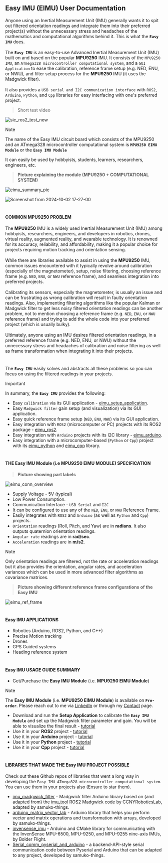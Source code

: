 ## Easy IMU (EIMU) User Documentation
Anyone using an Inertial Measurement Unit (IMU) generally wants it to spit out filtered orientation readings and integrate them into their preferred project(s) without the unnecessary stress and headaches of the mathematics and computational algorithms behind it. This is what the **`Easy IMU`** does.
</br></br>
The **`Easy IMU`** is an easy-to-use Advanced Inertial Measurement Unit (IMU) built on and based on the popular **MPU9250** IMU. It consists of the `MPU9250 IMU`, an `ATmega328 microcontroller computational system`, and a `GUI Application` to ease the calibration, reference frame setup (e.g. NED, ENU, or NWU), and filter setup process for the **MPU9250** IMU (it uses the Madgwick filter).
</br></br>
It also provides a `USB serial and I2C communication interface` with `ROS2`, `Arduino`, `Python`, and `Cpp` libraries for easy interfacing with one's preferred project.
> Short test video

![sic_ros2_test_new](https://github.com/user-attachments/assets/b4c69494-5065-4943-b6ae-208dee447f3c)

> [!NOTE]
> The name of the Easy IMU circuit board which consists of the MPU9250 and an ATmega328 microcontroller computational system is **`MPU9250 EIMU Module`** or the **`Easy IMU Module`**
> 
> It can easily be used by hobbyists, students, learners, researchers, engineers, etc.

> **Picture explaining the module (MPU9250 + COMPUTATIONAL SYSTEM)**

![eimu_summary_pic](https://github.com/user-attachments/assets/c9cb1634-0215-4ad5-a767-07b007e178bd)

![Screenshot from 2024-10-02 17-27-00](https://github.com/user-attachments/assets/8b9f2b7a-23b3-491e-bc0d-f49c7eda4336)

#

#### COMMON MPU9250 PROBLEM
The **MPU9250** IMU is a widely used Inertial Measurement Unit (IMU) among hobbyists, researchers, engineers, and developers in robotics, drones, virtual reality, augmented reality, and wearable technology. It is renowned for its accuracy, reliability, and affordability, making it a popular choice for projects requiring motion tracking and orientation sensing.
</br></br>
While there are libraries available to assist in using the **MPU9250** IMU, common issues encountered with it typically revolve around calibration (especially of the magnetometer), setup, noise filtering, choosing reference frame (e.g. `NED`, `ENU`, or `NWU` reference frame), and seamless integration into preferred projects.
</br></br>
Calibrating its sensors, especially the magnetometer, is usually an issue and can be frustrating as wrong calibration will result in faulty orientation readings. Also, implementing filtering algorithms like the popular Kalman or Madgwick filter to get less noisy filtered orientation readings can be another problem, not to mention choosing a reference frame (e.g. `NED`, `ENU`, or `NWU` reference frame) and trying to add the whole code into your preferred project (which is usually bulky).
</br></br>
Ultimately, anyone using an IMU desires filtered orientation readings, in a preferred reference frame (e.g. NED, ENU, or NWU) without the unnecessary stress and headaches of calibration and noise filtering as well as frame transformation when integrating it into their projects.

#

The **`Easy IMU`** easily solves and abstracts all these problems so you can focus on using the filtered readings in your projects.
> [!IMPORTANT]
> In summary, the **`Easy IMU`** provides the following:
> * Easy `calibration` via its GUI application - [eimu_setup_application](https://github.com/samuko-things-company/eimu_setup_application).
> * Easy `Madgwick filter` gain setup (and visualization) via its GUI application.
> * Easy quick reference frame setup (`NED`, `ENU`, `NWU`) via its GUI application.
> * Easy integration with `ROS2` (microcomputer or PC) projects with its ROS2 package - [eimu_ros2](https://github.com/samuko-things-company/eimu_ros2).
> * Easy integration with `Arduino` projects with its I2C library - [eimu_arduino](https://github.com/samuko-things-company/eimu_arduino).
> * Easy integration with a microcomputer-based (`Python` or `Cpp`) project with its [eimu_python](https://github.com/samuko-things-company/eimu_python) and [eimu_cpp](https://github.com/samuko-things-company/eimu_cpp) library.

#

#### THE Easy IMU Module (i.e MPU9250 EIMU MODULE) SPECIFICATION
> **Picture showing part labels**

![eimu_conn_overview](https://github.com/user-attachments/assets/858339da-8f88-4be8-8c8d-1c3288cb5022)

* Supply Voltage - 5V (typical)
* Low Power Consumption.
* Communication Interface - `USB Serial` and `I2C`
* It can be configured to use any of the `NED`, `ENU`, or `NWU` Reference Frame.
* Easily integrates with `ROS2` and `Arduino` (as well as `Python` and `Cpp`) projects.
* `Orientation` readings (Roll, Pitch, and Yaw) are in **radians**. It also outputs quaternion orientation readings.
* `Angular rate` readings are in **rad/sec**.
* `Acceleration` readings are in **m/s2**.
> [!NOTE]
> Only orientation readings are filtered, not the rate or acceleration readings but it also provides the orientation, angular rates, and acceleration variances which can be used in more advanced filter algorithms as covariance matrices.

> **Picture showing different reference frame configurations of the Easy IMU**

![eimu_ref_frame](https://github.com/user-attachments/assets/748ba1a4-6347-455c-98b7-58569c317fef)

#

#### Easy IMU APPLICATIONS
* Robotics (Arduino, ROS2, Python, and C++)
* Precise Motion tracking
* Drones
* GPS Guided systems
* Heading reference system

#

#### Easy IMU USAGE GUIDE SUMMARY
* Get/Purchase the **Easy IMU Module** (i.e. **MPU9250 EIMU Module**)
> [!NOTE]
> The **Easy IMU Module** (i.e. **MPU9250 EIMU Module**) is available on **`Pre-order`**.
> Please reach out to me via [LinkedIn](www.linkedin.com/in/samuel-obiagba-a61316196) or through my [Contact](https://samukothings.com/contact/) page.
* Download and run the **Setup Application** to calibrate the **`Easy IMU Module`** and set up the Madgwick filter parameter and gain. You will be able to visualize the final result - [tutorial]()
* Use it in your **ROS2** project - [tutorial]()
* Use it in your **Arduino** project - [tutorial]()
* Use it in your **Python** project - [tutorial]()
* Use it in your **Cpp** project - [tutorial]()

#

#### LIBRARIES THAT MADE THE Easy IMU PROJECT POSSIBLE
Check out these Github repos of libraries that went a long way in developing the `Easy IMU ATmega328 microcontroller computational system`. You can use them in your projects also (Ensure to star them).
* [imu_madgwick_filter](https://github.com/samuko-things/imu_madgwick_filter) - Madgwick filter Arduino library based on (and adapted from) the [imu_tool](https://github.com/CCNYRoboticsLab/imu_tools/tree/humble/imu_filter_madgwick) ROS2 Madgwick code by CCNYRoboticsLab, adapted by samuko-things.
* [arduino_matrix_vector_lab](https://github.com/samuko-things/arduino_matrix_vector_lab) - Arduino library that helps you perform vector and matrix operations and transformation with arrays, developed by samuko-things.
* [invensense_imu](https://github.com/bolderflight/invensense-imu/) - Arduino and CMake library for communicating with the InvenSense MPU-6500, MPU-9250, and MPU-9255 nine-axis IMUs, by Bolder Flight.
* [Serial_comm_pyserial_and_arduino](https://github.com/samuko-things/serial_comm_pyserial_and_arduino) - a backend-API-style serial communication code between Pyserial and Arduino that can be adapted to any project, developed by samuko-things.
